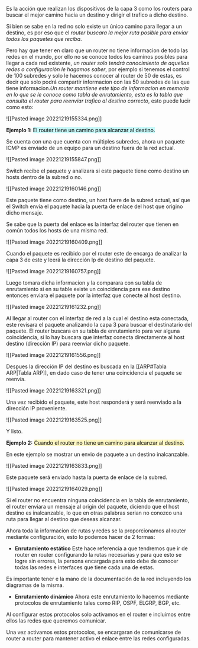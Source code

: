 Es la acción que realizan los dispositivos de la capa 3 como los routers para buscar el mejor camino hacia un destino y dirigir el trafico a dicho destino.

Si bien se sabe en la red no solo existe un único camino para llegar a un destino, es por eso que el *router buscara la mejor ruta posible para enviar todos los paquetes que reciba*.

Pero hay que tener en claro que un router no tiene informacion de todo las redes en el mundo, por ello no se conoce todos los caminos posibles para llegar a cada red existente, *un router solo tendrá conocimiento de aquellas redes o configuración le hagamos saber*, por ejemplo si tenemos el control de 100 subredes y solo le hacemos conocer al router de 50 de estas, es decir que solo podrá compartir informacion con las 50 subredes de las que tiene informacion.*Un router mantiene este tipo de informacion en memoria en lo que se le conoce como tabla de enrutamiento, esta es la tabla que consulta el router para reenviar trafico al destino correcto*, esto puede lucir como esto:

![[Pasted image 20221219155334.png]]

**Ejemplo 1:**
<mark style="background: #ABF7F7A6;">El router tiene un camino para alcanzar al destino.</mark>

Se cuenta con una que cuenta con múltiples subredes, ahora un paquete ICMP es enviado de un equipo para un destino fuera de la red actual.

![[Pasted image 20221219155847.png]]

Switch recibe el paquete y analizara si este paquete tiene como destino un hosts dentro de la subred o no.

![[Pasted image 20221219160146.png]]

Este paquete tiene como destino, un host fuere de la subred actual, así que el Switch envia el paquete hacia la puerta de enlace del host que origino dicho mensaje.

Se sabe que la puerta del enlace es la interfaz del router que tienen en común todos los hosts de una misma red.

![[Pasted image 20221219160409.png]]

Cuando el paquete es recibido por el router este de encarga de analizar la capa 3 de este y leerá la 
dirección Ip de destino del paquete.

![[Pasted image 20221219160757.png]]

Luego tomara dicha informacion y la comparara con su tabla de enrutamiento si en su table existe un coincidencia para ese destino entonces enviara el paquete por la interfaz que conecte al host destino.

![[Pasted image 20221219161232.png]]

Al llegar al router con el interfaz de red a la cual el destino esta conectada, este revisara el paquete analizando la capa 3 para buscar el destinatario del paquete. El router buscara en su tabla de enrutamiento para ver alguna coincidencia, si lo hay buscara que interfaz conecta directamente al host destino (dirección IP) para reenviar dicho paquete.

![[Pasted image 20221219161556.png]]

Despues la dirección IP del destino es buscada en la [[ARP#Tabla ARP|Tabla ARP]], en dado caso de tener una coincidencia el paquete se reenvía.

![[Pasted image 20221219163321.png]]

Una vez recibido el paquete, este host responderá y será reenviado a la dirección IP proveniente.

![[Pasted image 20221219163525.png]]

Y listo.

**Ejemplo 2:**
<mark style="background: #FFF3A3A6;">Cuando el router no tiene un camino para alcanzar al destino.</mark>

En este ejemplo se mostrar  un envio de paquete a un destino inalcanzable. 

![[Pasted image 20221219163833.png]]

Este paquete será enviado hasta la puerta de enlace de la subred.

![[Pasted image 20221219164029.png]]

Si el router no encuentra ninguna coincidencia en la tabla de enrutamiento, el router enviara un mensaje al origin del paquete, diciendo que el host destino es inalcanzable, lo que en otras palabras serian no conozco una ruta para llegar al destino que deseas alcanzar.



Ahora toda la informacion de rutas y redes se la proporcionamos al router mediante configuración, esto lo podemos hacer de 2 formas:

- **Enrutamiento estático**
Este hace referencia a que tendremos que ir de router en router configurando la rutas necesarias y para que esto se logre sin errores, la persona encargada para esto debe de conocer todas las redes 
e interfaces que tiene cada una de estas.

Es importante tener e la mano de la documentación de la red incluyendo los diagramas de la misma.

- **Enrutamiento dinámico**
Ahora este enrutamiento lo hacemos mediante protocolos de enrutamiento tales como RIP, OSPF, ELGRP, BGP, etc.

Al configurar estos protocolos solo activamos en el router e incluimos entre ellos las redes que queremos comunicar.

Una vez activamos estos protocolos, se encargaran de comunicarse de router a router para mantener activo el enlace entre las redes configuradas.
